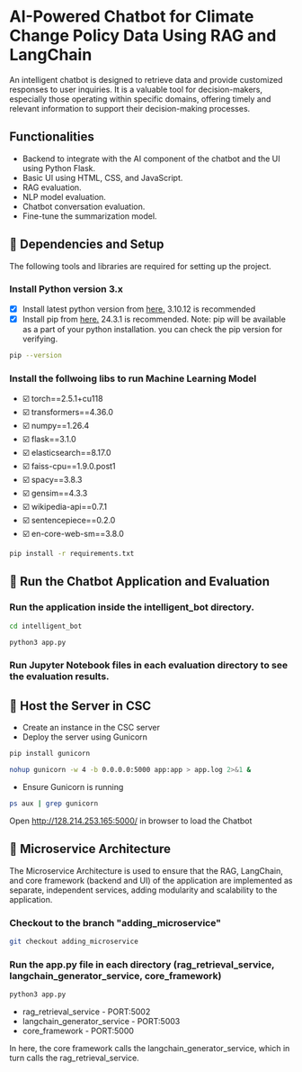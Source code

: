 # AI-Powered Chatbot for Climate Change Policy Data Using RAG and LangChain
An intelligent chatbot is designed to retrieve data and provide customized responses to user inquiries. It is a valuable tool for decision-makers, especially those operating within specific domains, offering timely and relevant information to support their decision-making processes.

## Functionalities
- Backend to integrate with the AI component of the chatbot and the UI using Python Flask.
- Basic UI using HTML, CSS, and JavaScript.
- RAG evaluation.
- NLP model evaluation.
- Chatbot conversation evaluation.
- Fine-tune the summarization model.

## 🔗 Dependencies and Setup

The following tools and libraries are required for setting up the project. 
### Install Python version 3.x

- [x]  Install latest python version from [here.](https://www.python.org) 3.10.12 is recommended 
- [x]  Install pip from [here.](https://pip.pypa.io/en/stable/installation/) 24.3.1 is recommended.
Note: pip will be available as a part of your python installation. you can check the pip version for verifying.
```bash
pip --version
```
### Install the follwoing libs to run Machine Learning Model
- ☑️ torch==2.5.1+cu118
- ☑️ transformers==4.36.0
- ☑️ numpy==1.26.4
- ☑️ flask==3.1.0
- ☑️ elasticsearch==8.17.0
- ☑️ faiss-cpu==1.9.0.post1
- ☑️ spacy==3.8.3
- ☑️ gensim==4.3.3
- ☑️ wikipedia-api==0.7.1
- ☑️ sentencepiece==0.2.0
- ☑️ en-core-web-sm==3.8.0

```bash
pip install -r requirements.txt
```

## 🔗 Run the Chatbot Application and Evaluation
### Run the application inside the intelligent_bot directory.
```bash
cd intelligent_bot
```
```bash
python3 app.py 
```
### Run Jupyter Notebook files in each evaluation directory to see the evaluation results.

## 🔗 Host the Server in CSC
- Create an instance in the CSC server
- Deploy the server using Gunicorn
```bash
pip install gunicorn
```
```bash
nohup gunicorn -w 4 -b 0.0.0.0:5000 app:app > app.log 2>&1 &
```
- Ensure Gunicorn is running
```bash
ps aux | grep gunicorn
```  
Open http://128.214.253.165:5000/ in browser to load the Chatbot

## 🔗 Microservice Architecture

The Microservice Architecture is used to ensure that the RAG, LangChain, and core framework (backend and UI) of the application are implemented as separate, independent services, adding modularity and scalability to the application.

### Checkout to the branch "adding_microservice"
```bash
git checkout adding_microservice
```

### Run the app.py file in each directory (rag_retrieval_service, langchain_generator_service, core_framework)
```bash
python3 app.py 
```
- rag_retrieval_service - PORT:5002
- langchain_generator_service - PORT:5003
- core_framework - PORT:5000

In here, the core framework calls the langchain_generator_service, which in turn calls the rag_retrieval_service.



